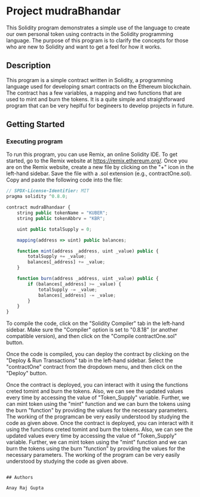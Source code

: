 # Project  mudraBhandar

This Solidity program demonstrates a simple use of the language to create our own personal token using contracts in the Solidity programming language. The purpose of this program is to clarify the concepts for those who are new to Solidity and want to get a feel for how it works.


## Description

This program is a simple contract written in Solidity, a programming language used for developing smart contracts on the Ethereum blockchain. The contract has a few variables, a mapping and two functions that are used to mint and burn the tokens. It is a quite simple and straightforward program that can be very heplful for begineers to develop projects in future.

## Getting Started


### Executing program

To run this program, you can use Remix, an online Solidity IDE. To get started, go to the Remix website at https://remix.ethereum.org/.
Once you are on the Remix website, create a new file by clicking on the "+" icon in the left-hand sidebar. Save the file with a .sol extension (e.g., contractOne.sol). Copy and paste the following code into the file:
```javascript
// SPDX-License-Identifier: MIT
pragma solidity ^0.8.0;

contract mudraBhandaar {
    string public tokenName = "KUBER";
    string public tokenAbbrv = "KBR";

    uint public totalSupply = 0;

    mapping(address => uint) public balances;

    function mint(address _address, uint _value) public {
        totalSupply += _value;
        balances[_address] += _value;
    }

    function burn(address _address, uint _value) public {
        if (balances[_address] >= _value) {
            totalSupply -= _value;
            balances[_address] -= _value;
        }
    }
}

```
To compile the code, click on the "Solidity Compiler" tab in the left-hand sidebar. Make sure the "Compiler" option is set to "0.8.18" (or another compatible version), and then click on the "Compile contractOne.sol" button.

Once the code is compiled, you can deploy the contract by clicking on the "Deploy & Run Transactions" tab in the left-hand sidebar. Select the "contractOne" contract from the dropdown menu, and then click on the "Deploy" button.

Once the contract is deployed, you can interact with it using the functions creted tomint and burn the tokens. Also, we can see the updated values every time by accessing the value of "Token_Supply" variable. Further, we can mint token using the "mint" function and we can burn the tokens using the burn "function" by providing the values for the necessary parameters. The working of the programcan be very easily understood by studying the code as given above.
Once the contract is deployed, you can interact with it using the functions creted tomint and burn the tokens. Also, we can see the updated values every time by accessing the value of "Token_Supply" variable. Further, we can mint token using the "mint" function and we can burn the tokens using the burn "function" by providing the values for the necessary parameters. The working of the program can be very easily understood by studying the code as given above.

```

## Authors

Anay Raj Gupta
